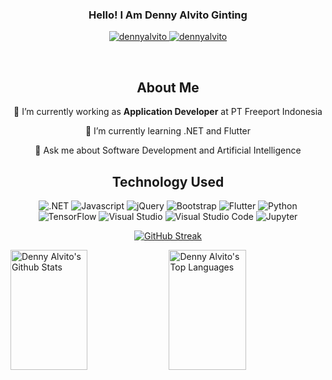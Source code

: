 <h3 align="center">
        <p>Hello! I Am
                <b>Denny Alvito Ginting</b>
        </p>
</h3>


<p align="center">
<!--  <a href="" target="blank">
  <img src="https://img.shields.io/badge/Website-DC143C?style=for-the-badge&logo=medium&logoColor=white" alt="dennyalvito" />
 </a> -->
 <a href="https://linkedin.com/in/dennyalvito" target="_blank">
  <img src="https://img.shields.io/badge/LinkedIn-0077B5?style=for-the-badge&logo=linkedin&logoColor=white" alt="dennyalvito"/>
 </a>
 <a href="https://instagram.com/alvitodenny" target="_blank">
  <img src="https://img.shields.io/badge/Instagram-fe4164?style=for-the-badge&logo=instagram&logoColor=white" alt="dennyalvito" />
 </a> 
</p>
<br />

<div align="center">
  <h2>About Me</h2>
  <p>🔭 I’m currently working as <b>Application Developer</b> at PT Freeport Indonesia</p>
  <p>🌱 I’m currently learning .NET and Flutter</p>
  <p>💬 Ask me about Software Development and Artificial Intelligence</p>
</div>

<h2 align="center">Technology Used</h2>
<div align="center">

![.NET](https://img.shields.io/badge/Dotnet-purple?style=for-the-badge&logo=dotnet&logoColor=white)
![Javascript](https://img.shields.io/badge/Javascript-F0DB4F?style=for-the-badge&labelColor=black&logo=javascript&logoColor=F0DB4F)
![jQuery](https://img.shields.io/badge/jQuery-yellow?style=for-the-badge&labelColor=black&logo=jquery&logoColor=white)
![Bootstrap](https://img.shields.io/badge/Bootstrap-563D7C?style=for-the-badge&logo=bootstrap&logoColor=white)
![Flutter](https://img.shields.io/badge/Flutter-0093ff?style=for-the-badge&logo=flutter&logoColor=white)
![Python](https://img.shields.io/badge/Python-blue?style=for-the-badge&logo=python&logoColor=white)
![TensorFlow](https://img.shields.io/badge/Tensorflow-orange?style=for-the-badge&logo=tensorflow&logoColor=white)
![Visual Studio](https://img.shields.io/badge/Visual_Studio-purple?style=for-the-badge&logo=visualstudio&logoColor=white)
![Visual Studio Code](https://img.shields.io/badge/Visual_Studio_Code-blue?style=for-the-badge&logo=visualstudiocode&logoColor=white)
![Jupyter](https://img.shields.io/badge/Jupyter_Notebook-orange?style=for-the-badge&labelColor=black&logo=jupyter&logoColor=white)

</div>

<!-- 🌱 I don't know what am i doin' right now -->
<!-- 
<img align="center" src="https://github-readme-stats.vercel.app/api/?username=DnYAlv&theme=dark" />
<img align="center" src="https://github-readme-stats.vercel.app/api/top-langs/?username=DnYAlv&theme=dark" /> -->

<div align="center">

[![GitHub Streak](https://streak-stats.demolab.com/?user=DnYAlv&theme=radical&border=7F3FBF&background=0D1117)](https://git.io/streak-stats)
  
</div>

<a> 
    <a href="https://github.com/alsiam"><img alt="Denny Alvito's Github Stats" src="https://denvercoder1-github-readme-stats.vercel.app/api?username=DnYAlv&show_icons=true&count_private=true&theme=react&border_color=7F3FBF&bg_color=0D1117&title_color=F85D7F&icon_color=F8D866" height="192px" width="49.5%"/></a>
  <a href="https://github.com/alsiam"><img alt="Denny Alvito's Top Languages" src="https://denvercoder1-github-readme-stats.vercel.app/api/top-langs/?username=DnYAlv&langs_count=8&layout=compact&theme=react&border_color=7F3FBF&bg_color=0D1117&title_color=F85D7F&icon_color=F8D866" height="192px" width="49.5%"/></a>
  <br/>
</a>

